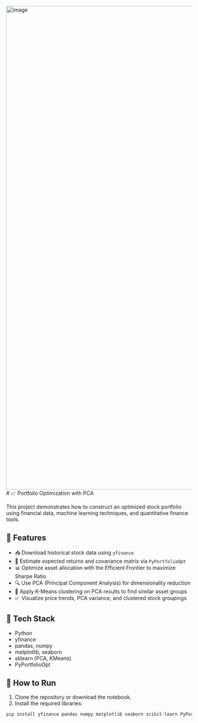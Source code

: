 <img width="1990" height="1309" alt="image" src="https://github.com/user-attachments/assets/22fc6266-d61a-42a5-8888-38bf6dd9e399" /># 📈 Portfolio Optimization with PCA

This project demonstrates how to construct an optimized stock portfolio using financial data, machine learning techniques, and quantitative finance tools.

## 🚀 Features

- 📥 Download historical stock data using `yfinance`
- 🧠 Estimate expected returns and covariance matrix via `PyPortfolioOpt`
- 📊 Optimize asset allocation with the Efficient Frontier to maximize Sharpe Ratio
- 🔍 Use PCA (Principal Component Analysis) for dimensionality reduction
- 🎯 Apply K-Means clustering on PCA results to find similar asset groups
- 📈 Visualize price trends, PCA variance, and clustered stock groupings

## 🧪 Tech Stack

- Python
- yfinance
- pandas, numpy
- matplotlib, seaborn
- sklearn (PCA, KMeans)
- PyPortfolioOpt

## 🧰 How to Run

1. Clone the repository or download the notebook.
2. Install the required libraries:

```bash
pip install yfinance pandas numpy matplotlib seaborn scikit-learn PyPortfolioOpt
